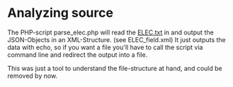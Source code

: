 # Analyzing source
The PHP-script parse_elec.php will read the [ELEC.txt](http://api.eia.gov/bulk/ELEC.zip) in and output the JSON-Objects in an XML-Structure. (see ELEC_field.xml)
It just outputs the data with echo, so if you want a file you'll have to call the script via command line and redirect the output into a file.

This was just a tool to understand the file-structure at hand, and could be removed by now.